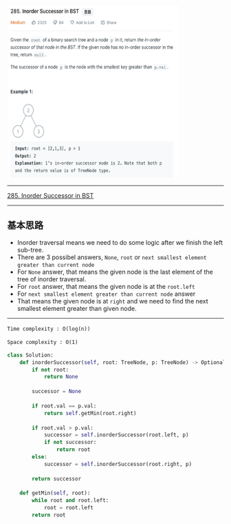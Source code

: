 <img src="2022-11-17-19-41-47.png" width="400" height="400"/>

___
[285. Inorder Successor in BST](https://leetcode.com/problems/inorder-successor-in-bst/)
___


## 基本思路
* Inorder traversal means we need to do some logic after we finish the left sub-tree.
* There are 3 possibel answers, `None`, `root` or `next smallest element greater than current node`
* For `None` answer, that means the given node is the last element of the tree of inorder traversal.
* For `root` answer, that means the given node is at the `root.left`
* For `next smallest element greater than current node` answer
* That means the given node is at `right` and we need to find the next smallest element greater than given node.

___

`Time complexity : O(log(n))`

`Space complexity : O(1)`
```python
class Solution:
    def inorderSuccessor(self, root: TreeNode, p: TreeNode) -> Optional[TreeNode]:
        if not root:
            return None
        
        successor = None
        
        if root.val == p.val:
            return self.getMin(root.right)
        
        if root.val > p.val:
            successor = self.inorderSuccessor(root.left, p)
            if not successor:
                return root
        else:
            successor = self.inorderSuccessor(root.right, p)

        return successor
        
    def getMin(self, root):
        while root and root.left:
            root = root.left
        return root
```